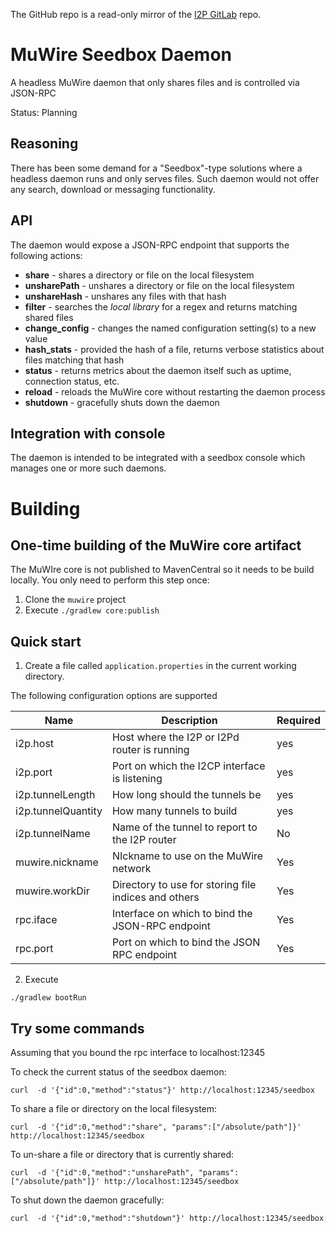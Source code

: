 The GitHub repo is a read-only mirror of the [I2P GitLab](https://i2pgit.org/zlatinb/muwire-seedbox-daemon) repo.

# MuWire Seedbox Daemon

A headless MuWire daemon that only shares files and is controlled via JSON-RPC

Status: Planning

## Reasoning

There has been some demand for a "Seedbox"-type solutions where a headless daemon runs and only serves files.  Such daemon would not offer any search, download or messaging functionality.

## API

The daemon would expose a JSON-RPC endpoint that supports the following actions:

* **share** - shares a directory or file on the local filesystem
* **unsharePath** - unshares a directory or file on the local filesystem
* **unshareHash** - unshares any files with that hash
* **filter** - searches the *local library* for a regex and returns matching shared files
* **change_config** - changes the named configuration setting(s) to a new value
* **hash_stats** - provided the hash of a file, returns verbose statistics about files matching that hash
* **status** - returns metrics about the daemon itself such as uptime, connection status, etc.
* **reload** - reloads the MuWire core without restarting the daemon process
* **shutdown** - gracefully shuts down the daemon

## Integration with console

The daemon is intended to be integrated with a seedbox console which manages one or more such daemons.

# Building

## One-time building of the MuWire core artifact

The MuWIre core is not published to MavenCentral so it needs to be build locally.  You only need to perform this step once:
1. Clone the `muwire` project
2. Execute `./gradlew core:publish` 

## Quick start
1. Create a file called `application.properties` in the current working directory.

The following configuration options are supported

|Name|Description|Required|
|---|---|---|
|i2p.host|Host where the I2P or I2Pd router is running|yes|
|i2p.port|Port on which the I2CP interface is listening|yes|
|i2p.tunnelLength|How long should the tunnels be |yes|
|i2p.tunnelQuantity|How many tunnels to build|yes|
|i2p.tunnelName|Name of the tunnel to report to the I2P router | No|
|muwire.nickname|NIckname to use on the MuWire network|Yes|
|muwire.workDir|Directory to use for storing file indices and others|Yes|
|rpc.iface|Interface on which to bind the JSON-RPC endpoint|Yes|
|rpc.port|Port on which to bind the JSON RPC endpoint|Yes|

2. Execute
```
./gradlew bootRun
```

## Try some commands

Assuming that you bound the rpc interface to localhost:12345

To check the current status of the seedbox daemon:
```
curl  -d '{"id":0,"method":"status"}' http://localhost:12345/seedbox
```

To share a file or directory on the local filesystem:
```
curl  -d '{"id":0,"method":"share", "params":["/absolute/path"]}' http://localhost:12345/seedbox
```

To un-share a file or directory that is currently shared:
```
curl  -d '{"id":0,"method":"unsharePath", "params":["/absolute/path"]}' http://localhost:12345/seedbox
```

To shut down the daemon gracefully:
```
curl  -d '{"id":0,"method":"shutdown"}' http://localhost:12345/seedbox
```

